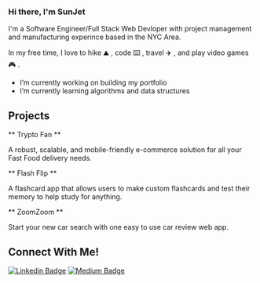 ### Hi there, I'm SunJet

I'm a Software Engineer/Full Stack Web Devloper with project management and manufacturing experince based in the NYC Area. 

In my free time, I love to hike ⛰️ , code ⌨️ , travel ✈️ , and play video games 🎮 .

- I’m currently working on building my portfolio
- I’m currently learning algorithms and data structures

## Projects 

** Trypto Fan **

A robust, scalable, and mobile-friendly e-commerce solution for all your Fast Food delivery needs.

** Flash Flip **

A flashcard app that allows users to make custom flashcards and test their memory to help study for anything. 

** ZoomZoom **

Start your new car search with one easy to use car review web app.

##  Connect With Me! 

[![Linkedin Badge](https://img.shields.io/badge/-LinkedIn-blue?style=flat&logo=Linkedin&logoColor=white&link=https://www.linkedin.com/in/sunjetliu/)](https://www.linkedin.com/in/sunjetliu/)
[![Medium Badge](https://img.shields.io/badge/-Medium-black?style=flat&logo=Medium&logoColor=white&link=https://sunjetliu.medium.com//)](https://sunjetliu.medium.com/)


        
